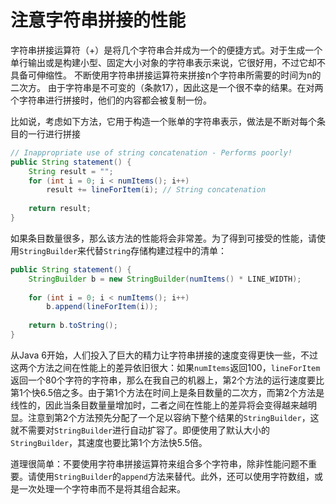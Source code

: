 # 注意字符串拼接的性能

字符串拼接运算符（+）是将几个字符串合并成为一个的便捷方式。对于生成一个单行输出或是构建小型、固定大小对象的字符串表示来说，它很好用，不过它却不具备可伸缩性。 不断使用字符串拼接运算符来拼接n个字符串所需要的时间为n的二次方。 由于字符串是不可变的（条款17），因此这是一个很不幸的结果。在对两个字符串进行拼接时，他们的内容都会被复制一份。

比如说，考虑如下方法，它用于构造一个账单的字符串表示，做法是不断对每个条目的一行进行拼接

```java
// Inappropriate use of string concatenation - Performs poorly!
public String statement() {
	String result = "";
	for (int i = 0; i < numItems(); i++)
		result += lineForItem(i); // String concatenation
    
	return result;
}
```

如果条目数量很多，那么该方法的性能将会非常差。为了得到可接受的性能，请使用`StringBuilder`来代替`String`存储构建过程中的清单：

```java
public String statement() {
	StringBuilder b = new StringBuilder(numItems() * LINE_WIDTH);
    
	for (int i = 0; i < numItems(); i++)
		b.append(lineForItem(i));
    
	return b.toString();
}
```

从Java 6开始，人们投入了巨大的精力让字符串拼接的速度变得更快一些，不过这两个方法之间在性能上的差异依旧很大：如果`numItems`返回100，`lineForItem`返回一个80个字符的字符串，那么在我自己的机器上，第2个方法的运行速度要比第1个快6.5倍之多。由于第1个方法在时间上是条目数量的二次方，而第2个方法是线性的，因此当条目数量量增加时，二者之间在性能上的差异将会变得越来越明显。注意到第2个方法预先分配了一个足以容纳下整个结果的`StringBuilder`，这就不需要对`StringBuilder`进行自动扩容了。即便使用了默认大小的`StringBuilder`，其速度也要比第1个方法快5.5倍。

道理很简单：不要使用字符串拼接运算符来组合多个字符串，除非性能问题不重要。请使用`StringBuilder`的`append`方法来替代。此外，还可以使用字符数组，或是一次处理一个字符串而不是将其组合起来。